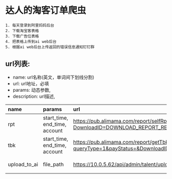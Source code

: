 # 达人的淘客订单爬虫

```
1. 每天登录到阿里妈妈后台
2. 下载淘宝客表格
3. 下载广告位表格
4. 把表格上传到ai web后台
5. 根据ai web后台上传返回的错误信息通知钉钉群
```

## url列表:

- name: url名称(英文，单词间下划线分割)
- url: url地址，必填
- params: 动态参数,
- description: url描述,

| name         | params                        | url                                                                                                                   | description |
|:-------------|:------------------------------|:----------------------------------------------------------------------------------------------------------------------|:------------|
| rpt          | start_time, end_time, account | https://pub.alimama.com/report/selfRpt.json?DownloadID=DOWNLOAD_REPORT_REBORN_DETAIL&adzoneId=                        | 广告位表格    |
| tbk          | start_time, end_time, account | https://pub.alimama.com/report/getTbkPaymentDetails.json?queryType=1&payStatus=&DownloadID=DOWNLOAD_REPORT_INCOME_NEW | 淘宝客表格    |
| upload_to_ai | file_path                     | https://10.0.5.62/api/admin/talent/upload_taobaoke                                                                    | 上传到ai后台  |
